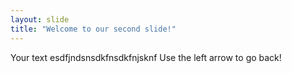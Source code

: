 ```yaml
---
layout: slide
title: "Welcome to our second slide!"
---
```

Your text esdfjndsnsdkfnsdkfnjsknf
Use the left arrow to go back!
